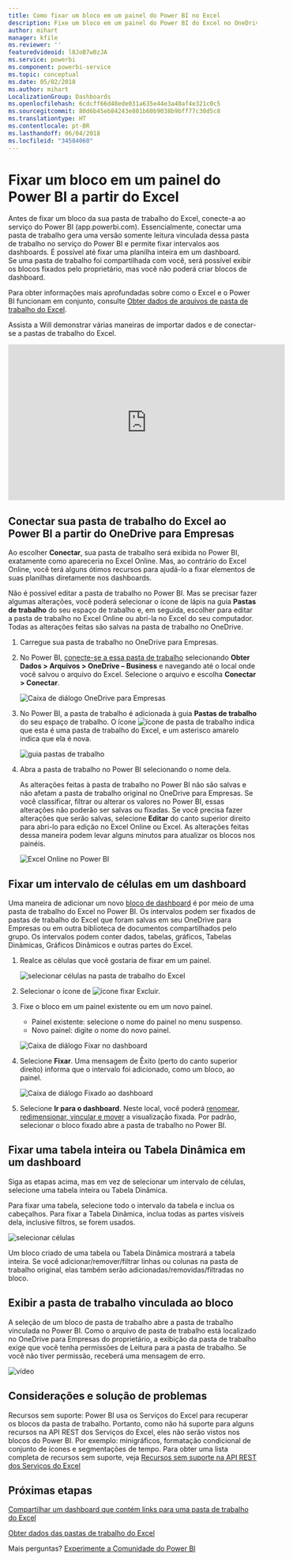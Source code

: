 ```yaml
---
title: Como fixar um bloco em um painel do Power BI no Excel
description: Fixe um bloco em um painel do Power BI do Excel no OneDrive para Empresas. Ficar intervalos, gráficos e tabelas
author: mihart
manager: kfile
ms.reviewer: ''
featuredvideoid: l8JoB7w0zJA
ms.service: powerbi
ms.component: powerbi-service
ms.topic: conceptual
ms.date: 05/02/2018
ms.author: mihart
LocalizationGroup: Dashboards
ms.openlocfilehash: 6cdcff66d48ede031a635e44e3a40af4e321c0c5
ms.sourcegitcommit: 80d6b45eb84243e801b60b9038b9bff77c30d5c8
ms.translationtype: HT
ms.contentlocale: pt-BR
ms.lasthandoff: 06/04/2018
ms.locfileid: "34584060"
---
```

# <a name="pin-a-tile-to-a-power-bi-dashboard-from-excel"></a>Fixar um bloco em um painel do Power BI a partir do Excel
Antes de fixar um bloco da sua pasta de trabalho do Excel, conecte-a ao serviço do Power BI (app.powerbi.com). Essencialmente, conectar uma pasta de trabalho gera uma versão somente leitura vinculada dessa pasta de trabalho no serviço do Power BI e permite fixar intervalos aos dashboards. É possível até fixar uma planilha inteira em um dashboard.  
Se uma pasta de trabalho foi compartilhada com você, será possível exibir os blocos fixados pelo proprietário, mas você não poderá criar blocos de dashboard. 

Para obter informações mais aprofundadas sobre como o Excel e o Power BI funcionam em conjunto, consulte [Obter dados de arquivos de pasta de trabalho do Excel](http://go.microsoft.com/fwlink/?LinkID=521962).

Assista a Will demonstrar várias maneiras de importar dados e de conectar-se a pastas de trabalho do Excel.

<iframe width="560" height="315" src="https://www.youtube.com/embed/l8JoB7w0zJA" frameborder="0" allowfullscreen></iframe>

## <a name="connect-your-excel-workbook-from-onedrive-for-business-to-power-bi"></a>Conectar sua pasta de trabalho do Excel ao Power BI a partir do OneDrive para Empresas
Ao escolher **Conectar**, sua pasta de trabalho será exibida no Power BI, exatamente como apareceria no Excel Online. Mas, ao contrário do Excel Online, você terá alguns ótimos recursos para ajudá-lo a fixar elementos de suas planilhas diretamente nos dashboards.

Não é possível editar a pasta de trabalho no Power BI. Mas se precisar fazer algumas alterações, você poderá selecionar o ícone de lápis na guia **Pastas de trabalho** do seu espaço de trabalho e, em seguida, escolher para editar a pasta de trabalho no Excel Online ou abri-la no Excel do seu computador. Todas as alterações feitas são salvas na pasta de trabalho no OneDrive.

1. Carregue sua pasta de trabalho no OneDrive para Empresas.

2. No Power BI, [conecte-se a essa pasta de trabalho](service-excel-workbook-files.md) selecionando **Obter Dados > Arquivos > OneDrive – Business** e navegando até o local onde você salvou o arquivo do Excel. Selecione o arquivo e escolha **Conectar > Conectar**.

    ![Caixa de diálogo OneDrive para Empresas](media/service-dashboard-pin-tile-from-excel/power-bi-connect.png)

3. No Power BI, a pasta de trabalho é adicionada à guia **Pastas de trabalho** do seu espaço de trabalho.  O ícone ![ícone de pasta de trabalho](media/service-dashboard-pin-tile-from-excel/pbi_workbookicon.png) indica que esta é uma pasta de trabalho do Excel, e um asterisco amarelo indica que ela é nova.
    
    ![guia pastas de trabalho](media/service-dashboard-pin-tile-from-excel/power-bi-workbooks.png)
4. Abra a pasta de trabalho no Power BI selecionando o nome dela.

    As alterações feitas à pasta de trabalho no Power BI não são salvas e não afetam a pasta de trabalho original no OneDrive para Empresas. Se você classificar, filtrar ou alterar os valores no Power BI, essas alterações não poderão ser salvas ou fixadas. Se você precisa fazer alterações que serão salvas, selecione **Editar** do canto superior direito para abri-lo para edição no Excel Online ou Excel. As alterações feitas dessa maneira podem levar alguns minutos para atualizar os blocos nos painéis.
   
    ![Excel Online no Power BI](media/service-dashboard-pin-tile-from-excel/power-bi-opened.png)

## <a name="pin-a-range-of-cells-to-a-dashboard"></a>Fixar um intervalo de células em um dashboard
Uma maneira de adicionar um novo [bloco de dashboard](service-dashboard-tiles.md) é por meio de uma pasta de trabalho do Excel no Power BI. Os intervalos podem ser fixados de pastas de trabalho do Excel que foram salvas em seu OneDrive para Empresas ou em outra biblioteca de documentos compartilhados pelo grupo. Os intervalos podem conter dados, tabelas, gráficos, Tabelas Dinâmicas, Gráficos Dinâmicos e outras partes do Excel.

1. Realce as células que você gostaria de fixar em um painel.
   
    ![selecionar células na pasta de trabalho do Excel](media/service-dashboard-pin-tile-from-excel/pbi_selectrange.png)
2. Selecionar o ícone de ![ícone fixar](media/service-dashboard-pin-tile-from-excel/pbi_pintile_small.png) Excluir. 
3. Fixe o bloco em um painel existente ou em um novo painel. 
   
   * Painel existente: selecione o nome do painel no menu suspenso.
   * Novo painel: digite o nome do novo painel.
   
    ![Caixa de diálogo Fixar no dashboard](media/service-dashboard-pin-tile-from-excel/pbi_dashdialog1.png)
4. Selecione **Fixar**. Uma mensagem de Êxito (perto do canto superior direito) informa que o intervalo foi adicionado, como um bloco, ao painel. 
   
    ![Caixa de diálogo Fixado ao dashboard](media/service-dashboard-pin-tile-from-excel/power-bi-go-to-dashboard.png)
5. Selecione **Ir para o dashboard**. Neste local, você poderá [renomear, redimensionar, vincular e mover](service-dashboard-edit-tile.md) a visualização fixada. Por padrão, selecionar o bloco fixado abre a pasta de trabalho no Power BI.

## <a name="pin-an-entire-table-or-pivottable-to-a-dashboard"></a>Fixar uma tabela inteira ou Tabela Dinâmica em um dashboard
Siga as etapas acima, mas em vez de selecionar um intervalo de células, selecione uma tabela inteira ou Tabela Dinâmica.

Para fixar uma tabela, selecione todo o intervalo da tabela e inclua os cabeçalhos.  Para fixar a Tabela Dinâmica, inclua todas as partes visíveis dela, inclusive filtros, se forem usados.

 ![selecionar células](media/service-dashboard-pin-tile-from-excel/pbi_selecttable.png)

Um bloco criado de uma tabela ou Tabela Dinâmica mostrará a tabela inteira.  Se você adicionar/remover/filtrar linhas ou colunas na pasta de trabalho original, elas também serão adicionadas/removidas/filtradas no bloco.

## <a name="view-the-workbook-linked-to-the-tile"></a>Exibir a pasta de trabalho vinculada ao bloco
A seleção de um bloco de pasta de trabalho abre a pasta de trabalho vinculada no Power BI. Como o arquivo de pasta de trabalho está localizado no OneDrive para Empresas do proprietário, a exibição da pasta de trabalho exige que você tenha permissões de Leitura para a pasta de trabalho. Se você não tiver permissão, receberá uma mensagem de erro.  

 ![vídeo](media/service-dashboard-pin-tile-from-excel/pin-from-excel.gif)

## <a name="considerations-and-troubleshooting"></a>Considerações e solução de problemas
Recursos sem suporte: Power BI usa os Serviços do Excel para recuperar os blocos da pasta de trabalho. Portanto, como não há suporte para alguns recursos na API REST dos Serviços do Excel, eles não serão vistos nos blocos do Power BI. Por exemplo: minigráficos, formatação condicional de conjunto de ícones e segmentações de tempo. Para obter uma lista completa de recursos sem suporte, veja [Recursos sem suporte na API REST dos Serviços do Excel](http://msdn.microsoft.com/library/office/ff394477.aspx)

## <a name="next-steps"></a>Próximas etapas
[Compartilhar um dashboard que contém links para uma pasta de trabalho do Excel](service-share-dashboard-that-links-to-excel-onedrive.md)

[Obter dados das pastas de trabalho do Excel](service-excel-workbook-files.md)

Mais perguntas? [Experimente a Comunidade do Power BI](http://community.powerbi.com/)

